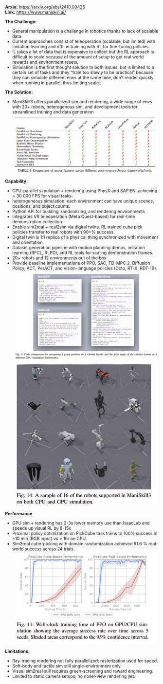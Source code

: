 **Arxiv:** https://arxiv.org/abs/2410.00425  
**Link:** https://www.maniskill.ai/  

**The Challenge:**  
- General manipulation is a challenge in robotics thanks to lack of scalable data.  
- Current approaches consist of teleoperation (scalable, but limited) with imitation learning and offline training with RL for fine-tuning policies.  
- IL takes a lot of data that is expensive to collect but the RL approach is difficult to scale because of the amount of setup to get real world rewards and environment resets.  
- Simulation is the first thought solution to both issues, but is limited to a certain set of tasks and they “train too slowly to be practical” because they can simulate different envs at the same time, don’t render quickly when running in parallel, thus limiting scale..  

**The Solution:**  
- ManiSkill3 offers parallelized sim and rendering, a wide range of envs with 20+ robots, heterogenous sim, and development tools tor streamlined training and data generation
![d](./images/mani1.png)

**Capability:**  
- GPU-parallel simulation + rendering using PhysX and SAPIEN, achieving > 30 000 FPS for visual tasks.  
- heterogeneous simulation: each environment can have unique scenes, positions, and object counts.  
- Python API for building, randomizing, and rendering environments  
- Integrates VR teleoperation (Meta Quest-based) for real-time demonstration collection  
- Enable sim2real + real2sim via digital twins. RL trained cube pick policies transfer to real robots with 90+% success.  
- Digital twin is 1:1 replica of a physical thing synchronized with movement and orientation.  
- Dataset generation pipeline with motion planning demos, imitation learning (RFCL, RLPD), and RL tools for scaling demonstration frames.  
- 20+ robots and 12 environments out of the box  
- Provide baseline implementations of PPO, SAC, TD-MPC 2, Diffusion Policy, ACT, PerACT, and vision-language policies (Octo, RT-X, RDT-1B).  
![d](./images/mani2.png)
![d](./images/mani3.png)

**Performance**  
- GPU sim + rendering has 2-3x lower memory use than IsaacLab and speeds up visual RL by 8-15x  
- Proximal policy optimization on PickCube task trains to 100% success in ~10 min (RGB input) vs > 1hr on CPU.  
- Sim2real cube-picking with domain randomization achieved 91.6 % real-world success across 24 trials.  
![d](./images/mani4.png)

**Limitations:**  
- Ray-tracing rendering not fully parallelized; rasterization used for speed.  
- Soft-body and tactile sim still single-environment only.  
- Visual sim2real still requires green-screening and reward engineering.  
- Limited to static camera setups; no novel-view rendering yet.  
